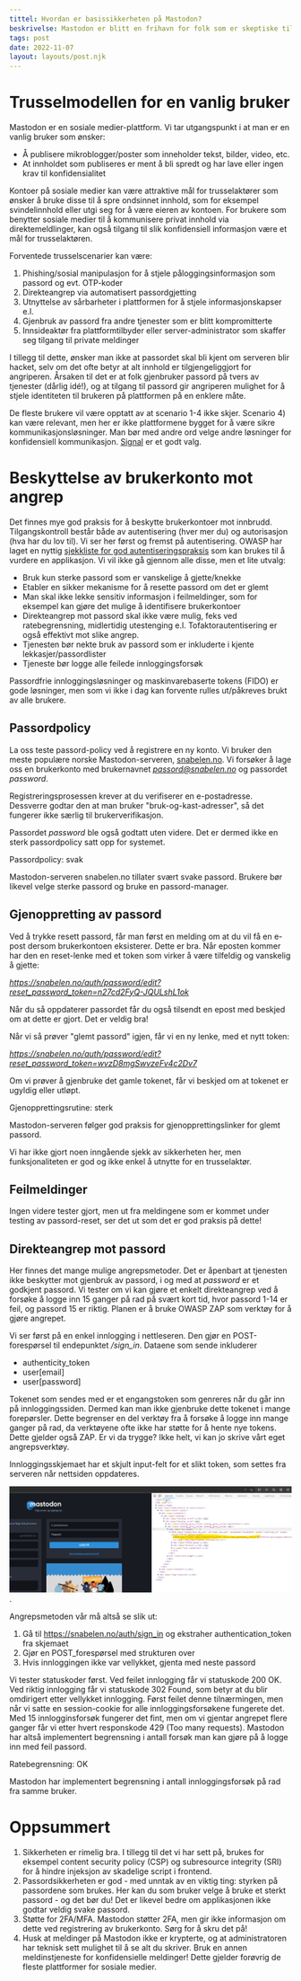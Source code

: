```yaml
---
tittel: Hvordan er basissikkerheten på Mastodon?
beskrivelse: Mastodon er blitt en frihavn for folk som er skeptiske til utviklingen av Twitter etter Elon Musk tok over. Vi ser på sikkerheten til plattformen.
tags: post
date: 2022-11-07
layout: layouts/post.njk
---
```

# Trusselmodellen for en vanlig bruker
Mastodon er en sosiale medier-plattform. Vi tar utgangspunkt i at man er en vanlig bruker som ønsker: 

- Å publisere mikroblogger/poster som inneholder tekst, bilder, video, etc. 
- At innholdet som publiseres er ment å bli spredt og har lave eller ingen krav til konfidensialitet

Kontoer på sosiale medier kan være attraktive mål for trusselaktører som ønsker å bruke disse til å spre ondsinnet innhold, som for eksempel svindelinnhold eller utgi seg for å være eieren av kontoen. 
For brukere som benytter sosiale medier til å kommunisere privat innhold via direktemeldlinger, kan også tilgang til slik konfidensiell informasjon være et mål for trusselaktøren. 

Forventede trusselscenarier kan være: 

1. Phishing/sosial manipulasjon for å stjele påloggingsinformasjon som passord og evt. OTP-koder
2. Direkteangrep via automatisert passordgjetting
3. Utnyttelse av sårbarheter i plattformen for å stjele informasjonskapser e.l. 
4. Gjenbruk av passord fra andre tjenester som er blitt kompromitterte 
5. Innsideaktør fra plattformtilbyder eller server-administrator som skaffer seg tilgang til private meldinger

I tillegg til dette, ønsker man ikke at passordet skal bli kjent om serveren blir hacket, selv om det ofte betyr at alt innhold er tilgjengeliggjort for angriperen.
Årsaken til det er at folk gjenbruker passord på tvers av tjenester (dårlig idé!), og at tilgang til passord gir angriperen mulighet for å stjele identiteten til 
brukeren på plattformen på en enklere måte.

De fleste brukere vil være opptatt av at scenario 1-4 ikke skjer. Scenario 4) kan være relevant, men her er ikke plattformene bygget for å være sikre kommunikasjonsløsninger. Man bør med andre ord velge andre løsninger for konfidensiell kommunikasjon. [Signal](https://signal.org/nb/) er et godt valg.

# Beskyttelse av brukerkonto mot angrep
Det finnes mye god praksis for å beskytte brukerkontoer mot innbrudd. Tilgangskontroll består både av autentisering (hver mer du) og autorisasjon (hva har du lov til). Vi ser her først og fremst på autentisering.
OWASP har laget en nyttig [sjekkliste for god autentiseringspraksis](https://cheatsheetseries.owasp.org/cheatsheets/Authentication_Cheat_Sheet.html) som kan brukes til å vurdere en applikasjon. Vi vil ikke gå gjennom
alle disse, men et lite utvalg: 

- Bruk kun sterke passord som er vanskelige å gjette/knekke
- Etabler en sikker mekanisme for å resette passord om det er glemt
- Man skal ikke lekke sensitiv informasjon i feilmeldinger, som for eksempel kan gjøre det mulige å identifisere brukerkontoer
- Direkteangrep mot passord skal ikke være mulig, feks ved ratebegrensning, midlertidig utestenging e.l. Tofaktorautentisering er også effektivt mot slike angrep.
- Tjenesten bør nekte bruk av passord som er inkluderte i kjente lekkasjer/passordlister
- Tjeneste bør logge alle feilede innloggingsforsøk

Passordfrie innloggingsløsninger og maskinvarebaserte tokens (FIDO) er gode løsninger, men som vi ikke i dag kan forvente rulles ut/påkreves brukt av alle brukere.

## Passordpolicy
La oss teste passord-policy ved å registrere en ny konto. Vi bruker den meste populære norske Mastodon-serveren, [snabelen.no](https://snabelen.no).
Vi forsøker å lage oss en brukerkonto med brukernavnet *passord@snabelen.no* og passordet *password*. 

Registreringsprosessen krever at du verifiserer en e-postadresse. Dessverre godtar den at man bruker "bruk-og-kast-adresser", så det fungerer ikke særlig til brukerverifikasjon.

Passordet *password* ble også godtatt uten videre. Det er dermed ikke en sterk passordpolicy satt opp for systemet. 

<div class="notification is-danger">
<p class="title">Passordpolicy: svak</p>
<p>Mastodon-serveren snabelen.no tillater svært svake passord. Brukere bør likevel velge sterke passord og bruke en passord-manager. </p>
</div>

## Gjenoppretting av passord
Ved å trykke resett passord, får man først en melding om at du vil få en e-post dersom brukerkontoen eksisterer. Dette er bra. Når eposten kommer har den en reset-lenke med et token som virker å være tilfeldig og vanskelig å gjette: 

*https://snabelen.no/auth/password/edit?reset_password_token=n27cd2FyQ-JQULshL1ok*

Når du så oppdaterer passordet får du også tilsendt en epost med beskjed om at dette er gjort. Det er veldig bra! 

Når vi så prøver "glemt passord" igjen, får vi en ny lenke, med et nytt token: 

*https://snabelen.no/auth/password/edit?reset_password_token=wvzD8mgSwvzeFv4c2Dv7*

Om vi prøver å gjenbruke det gamle tokenet, får vi beskjed om at tokenet er ugyldig eller utløpt. 

<div class="notification is-success">
<p class="title">Gjenopprettingsrutine: sterk</p>
<p>Mastodon-serveren følger god praksis for gjenopprettingslinker for glemt passord.</p>
</div>
Vi har ikke gjort noen inngående sjekk av sikkerheten her, men funksjonaliteten er god og ikke enkel å utnytte for en trusselaktør.

## Feilmeldinger
Ingen videre tester gjort, men ut fra meldingene som er kommet under testing av passord-reset, ser det ut som det er god praksis på dette!

## Direkteangrep mot passord
Her finnes det mange mulige angrepsmetoder. Det er åpenbart at tjenesten ikke 
beskytter mot gjenbruk av passord, i og med at *password* er et godkjent passord. 
Vi tester om vi kan gjøre et enkelt direkteangrep ved å forsøke å logge inn 15 ganger på rad på svært kort tid, hvor passord 1-14 er feil, og passord 15 er riktig. Planen er å bruke OWASP ZAP som verktøy for å gjøre angrepet.

Vi ser først på en enkel innlogging i nettleseren. Den gjør en POST-forespørsel til endepunktet */sign_in*. Dataene som sende inkluderer

- authenticity_token
- user[email]
- user[password]

Tokenet som sendes med er et engangstoken som genreres når du går inn på 
innloggingssiden. Dermed kan man ikke gjenbruke dette tokenet i mange forepørsler. 
Dette begrenser en del verktøy fra å forsøke å logge inn mange ganger på rad, da 
verktøyene ofte ikke har støtte for å hente nye tokens. Dette gjelder også ZAP. Er vi da trygge? Ikke helt, vi kan jo skrive vårt eget angrepsverktøy.

Innloggingsskjemaet har et skjult input-felt for et slikt token, som settes fra 
serveren når nettsiden oppdateres.

![skjermdump av innlogging med dev tools som viser behov for token](/img/authtoken_signin.png).

Angrepsmetoden vår må altså se slik ut: 

1. Gå til https://snabelen.no/auth/sign_in og ekstraher authentication_token fra skjemaet
2. Gjør en POST_forespørsel med strukturen over
3. Hvis innloggingen ikke var vellykket, gjenta med neste passord

Vi tester statuskoder først. Ved feilet innlogging får vi statuskode 200 OK. Ved riktig innlogging får vi statuskode 302 Found, som betyr at du blir omdirigert etter vellykket innlogging. Først feilet denne tilnærmingen, men når vi satte en session-cookie for alle innloggingsforsøkene fungerete det. Med 15 innlogginsforsøk fungerer det fint, men om vi gjentar angrepet flere ganger 
får vi etter hvert responskode 429 (Too many requests). Mastodon har altså 
implementert begrensning i antall forsøk man kan gjøre på å logge inn med feil passord.

<div class="notification is-success">
<p class="title">Ratebegrensning: OK</p>
<p>Mastodon har implementert begrensning i antall innloggingsforsøk på rad fra 
samme bruker.</p>
</div>

# Oppsummert
1. Sikkerheten er rimelig bra. I tillegg til det vi har sett på, brukes for eksempel content security policy (CSP) og subresource integrity (SRI) for å hindre injeksjon av skadelige script i frontend. 
2. Passordsikkerheten er god - med unntak av en viktig ting: styrken på passordene som brukes. Her kan du som bruker velge å bruke et sterkt passord - og det bør du! Det er likevel bedre om applikasjonen ikke godtar veldig svake passord. 
3. Støtte for 2FA/MFA. Mastodon støtter 2FA, men gir ikke informasjon om dette ved registrering av brukerkonto. Sørg for å skru det på!
4. Husk at meldinger på Mastodon ikke er krypterte, og at administratoren har teknisk sett mulighet til å se alt du skriver. Bruk en annen meldinstjeneste for konfidensielle meldinger! Dette gjelder forøvrig de fleste plattformer for sosiale medier. 

